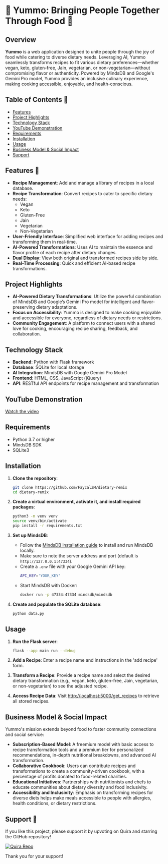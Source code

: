 # 🍲 Yummo: Bringing People Together Through Food 🍲

## Overview

**Yummo** is a web application designed to unite people through the joy of food while catering to diverse dietary needs. Leveraging AI, Yummo seamlessly transforms recipes to fit various dietary preferences—whether vegan, keto, gluten-free, Jain, vegetarian, or non-vegetarian—without compromising flavor or authenticity. Powered by MindsDB and Google's Gemini Pro model, Yummo provides an inclusive culinary experience, making cooking accessible, enjoyable, and health-conscious.

## Table of Contents 📑
- [Features](#features)
- [Project Highlights](#project-highlights)
- [Technology Stack](#technology-stack)
- [YouTube Demonstration](#youtube-demonstration)
- [Requirements](#requirements)
- [Installation](#installation)
- [Usage](#usage)
- [Business Model & Social Impact](#business-model--social-impact)
- [Support](#support)

## Features 🌟

- **Recipe Management**: Add and manage a library of recipes in a local database.
- **Recipe Transformation**: Convert recipes to cater to specific dietary needs:
  - Vegan
  - Keto
  - Gluten-Free
  - Jain
  - Vegetarian
  - Non-Vegetarian
- **User-Friendly Interface**: Simplified web interface for adding recipes and transforming them in real-time.
- **AI-Powered Transformations**: Uses AI to maintain the essence and flavor profile of each recipe after dietary changes.
- **Dual Display**: View both original and transformed recipes side by side.
- **Real-Time Processing**: Quick and efficient AI-based recipe transformations.

## Project Highlights

- **AI-Powered Dietary Transformations**: Utilize the powerful combination of MindsDB and Google’s Gemini Pro model for intelligent and flavor-preserving dietary adaptations.
- **Focus on Accessibility**: Yummo is designed to make cooking enjoyable and accessible for everyone, regardless of dietary needs or restrictions.
- **Community Engagement**: A platform to connect users with a shared love for cooking, encouraging recipe sharing, feedback, and collaboration.

## Technology Stack
- **Backend**: Python with Flask framework
- **Database**: SQLite for local storage
- **AI Integration**: MindsDB with Google Gemini Pro Model
- **Frontend**: HTML, CSS, JavaScript (jQuery)
- **API**: RESTful API endpoints for recipe management and transformation

## YouTube Demonstration

[Watch the video](https://www.youtube.com/watch?v=rqy8YLz9l-w)

## Requirements
- Python 3.7 or higher
- MindsDB SDK
- SQLite3
  
## Installation

1. **Clone the repository**:
    ```bash
    git clone https://github.com/FaycalZM/dietary-remix
    cd dietary-remix
    ```

2. **Create a virtual environment, activate it, and install required packages**:
    ```bash
    python3 -m venv venv
    source venv/bin/activate
    pip install -r requirements.txt
    ```

3. **Set up MindsDB**:
    - Follow the [MindsDB installation guide](https://docs.mindsdb.com/install) to install and run MindsDB locally.
    - Make sure to note the server address and port (default is `http://127.0.0.1:47334`).
    - Create a `.env` file with your Google Gemini API key:
      ```bash
      API_KEY='YOUR_KEY'
      ```
    - Start MindsDB with Docker:
      ```bash
      docker run -p 47334:47334 mindsdb/mindsdb
      ```

4. **Create and populate the SQLite database**:
    ```bash
    python data.py
    ```

## Usage
1. **Run the Flask server**:
    ```bash
    flask --app main run --debug
    ```

2. **Add a Recipe**: Enter a recipe name and instructions in the 'add recipe' form.

3. **Transform a Recipe**: Provide a recipe name and select the desired dietary transformation (e.g., vegan, keto, gluten-free, Jain, vegetarian, or non-vegetarian) to see the adjusted recipe.

4. **Access Recipe Data**: Visit [http://localhost:5000/get_recipes](http://localhost:5000/get_recipes) to retrieve all stored recipes.

## Business Model & Social Impact

Yummo's mission extends beyond food to foster community connections and social service:
- **Subscription-Based Model**: A freemium model with basic access to recipe transformation tools and a premium tier for personalized recommendations, in-depth nutritional breakdowns, and advanced AI transformation.
- **Collaborative Cookbook**: Users can contribute recipes and transformations to create a community-driven cookbook, with a percentage of profits donated to food-related charities.
- **Educational Initiatives**: Partnerships with nutritionists and chefs to educate communities about dietary diversity and food inclusivity.
- **Accessibility and Inclusivity**: Emphasis on transforming recipes for diverse diets helps make meals accessible to people with allergies, health conditions, or dietary restrictions.

## Support 💬

If you like this project, please support it by upvoting on Quira and starring the GitHub repository!

[![Quira Repo](https://img.shields.io/badge/Quira-View%20Repo-blue)](https://quira.sh/repo/FaycalZM-dietary-remix-828689730?utm_source=copy&utm_share_context=rdp)

Thank you for your support!
